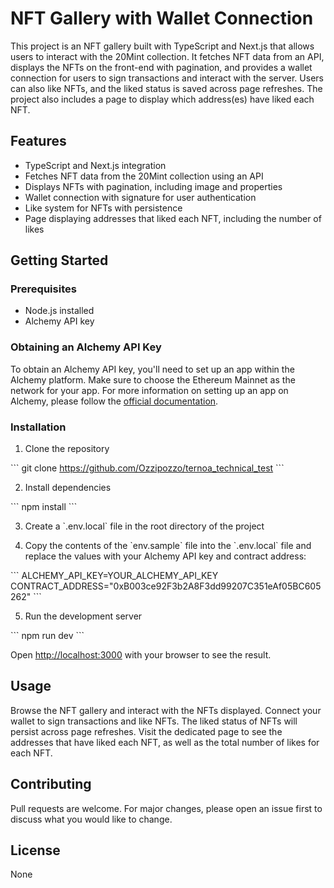 # NFT Gallery with Wallet Connection

This project is an NFT gallery built with TypeScript and Next.js that allows users to interact with the 20Mint collection. It fetches NFT data from an API, displays the NFTs on the front-end with pagination, and provides a wallet connection for users to sign transactions and interact with the server. Users can also like NFTs, and the liked status is saved across page refreshes. The project also includes a page to display which address(es) have liked each NFT.

## Features

- TypeScript and Next.js integration
- Fetches NFT data from the 20Mint collection using an API
- Displays NFTs with pagination, including image and properties
- Wallet connection with signature for user authentication
- Like system for NFTs with persistence
- Page displaying addresses that liked each NFT, including the number of likes

## Getting Started

### Prerequisites

- Node.js installed
- Alchemy API key

### Obtaining an Alchemy API Key

To obtain an Alchemy API key, you'll need to set up an app within the Alchemy platform. Make sure to choose the Ethereum Mainnet as the network for your app. For more information on setting up an app on Alchemy, please follow the [official documentation](https://docs.alchemy.com/alchemy/introduction/getting-started).


### Installation

1. Clone the repository

\`\`\`
git clone https://github.com/Ozzipozzo/ternoa_technical_test
\`\`\`

2. Install dependencies

\`\`\`
npm install
\`\`\`

3. Create a \`.env.local\` file in the root directory of the project

4. Copy the contents of the \`env.sample\` file into the \`.env.local\` file and replace the values with your Alchemy API key and contract address:

\`\`\`
ALCHEMY_API_KEY=YOUR_ALCHEMY_API_KEY
CONTRACT_ADDRESS="0xB003ce92F3b2A8F3dd99207C351eAf05BC605262"
\`\`\`

5. Run the development server

\`\`\`
npm run dev
\`\`\`

Open [http://localhost:3000](http://localhost:3000) with your browser to see the result.

## Usage

Browse the NFT gallery and interact with the NFTs displayed. Connect your wallet to sign transactions and like NFTs. The liked status of NFTs will persist across page refreshes. Visit the dedicated page to see the addresses that have liked each NFT, as well as the total number of likes for each NFT.

## Contributing

Pull requests are welcome. For major changes, please open an issue first to discuss what you would like to change.

## License

None